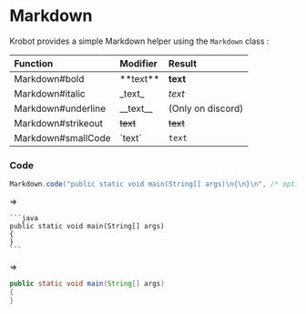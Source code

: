 # Markdown

Krobot provides a simple Markdown helper using the `Markdown` class :

| Function | Modifier | Result |
| :--- | :--- | :--- |
| Markdown\#bold | \*\*text\*\* | **text** |
| Markdown\#italic | \_text\_ | _text_ |
| Markdown\#underline | \_\_text\_\_ | \(Only on discord\) |
| Markdown\#strikeout | ~~text~~ | ~~text~~ |
| Markdown\#smallCode | \`text\` | `text` |

### Code

```java
Markdown.code("public static void main(String[] args)\n{\n}\n", /* optional */ "java");
```

=&gt;

    ```java
    public static void main(String[] args)
    {
    }
    ```

=&gt;

```java
public static void main(String[] args)
{
}
```




